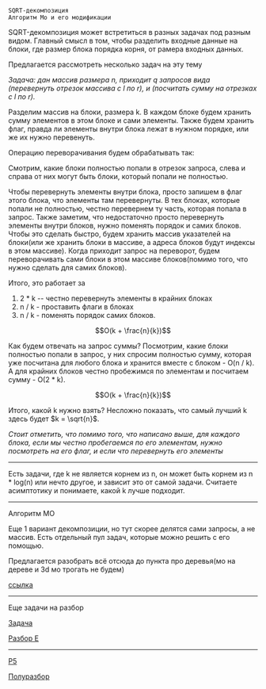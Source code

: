 ```
SQRT-декомпозиция
Алгоритм Мо и его модификации
```

SQRT-декомпозиция может встретиться в разных задачах под разным видом. Главный смысл в том, чтобы разделить входные данные на блоки, где размер блока порядка корня, от рамера входных данных.

Предлагается рассмотреть несколько задач на эту тему

_Задача: дан массив размера n, приходит q запросов вида (перевернуть отрезок массива с l по r), и (посчитать сумму на отрезках с l по r)._

Разделим массив на блоки, размера k. В каждом блоке будем хранить сумму элементов в этом блоке и сами элементы. Также будем хранить флаг, правда ли элементы внутри блока лежат в нужном порядке, или же их нужно перевенуть.

Операцию переворачивания будем обрабатывать так:

Смотрим, какие блоки полностью попали в отрезок запроса, слева и справа от них могут быть блоки, который попали не полностью.

Чтобы перевернуть элементы внутри блока, просто запишем в флаг этого блока, что элементы там перевернуты. В тех блоках, которые попали не полностью, честно перевернем ту часть, которая попала в запрос. Также заметим, что недостаточно просто перевернуть элементы внутри блоков, нужно поменять порядок и самих блоков. Чтобы это сделать быстро, будем хранить массив указателей на блоки(или же хранить блоки в массиве, а адреса блоков будут индексы в этом массиве). Когда приходит запрос на переворот, будем переворачивать сами блоки в этом массиве блоков(помимо того, что нужно сделать для самих блоков).

Итого, это работает за 

1. 2 * k -- честно перевернуть элементы в крайних блоках
2. n / k - проставить флаги в блоках
3. n / k - поменять порядок самих блоков.


$$O(k + \frac{n}{k})$$

Как будем отвечать на запрос суммы? Посмотрим, какие блоки полностью попали в запрос, у них спросим полностью сумму, которая уже посчитана для любого блока и хранится вместе с блоком - O(n / k). А для крайних блоков честно пробежимся по элементам и посчитаем сумму - O(2 * k).

$$O(k + \frac{n}{k})$$

Итого, какой k нужно взять? Несложно показать, что самый лучший k здесь будет $k = \sqrt{n}$.

_Стоит отметить, что помимо того, что написано выше, для каждого блока, если мы честно пробегаемся по его элементам, нужно посмотреть на его флаг, и если что перевернуть его элементы_


--------

Есть задачи, где k не является корнем из n, он может быть корнем из n * log(n) или нечто другое, и зависит это от самой задачи. Считаете асимптотику и понимаете, какой k лучше подходит.

--------

Алгоритм МО

Еще 1 вариант декомпозиции, но тут скорее делятся сами запросы, а не массив. Есть отдельный пул задач, которые можно решить с его помощью.

Предлагается разобрать всё отсюда до пункта про деревья(мо на дереве и 3d мо трогать не будем)

[ссылка](https://ru.algorithmica.org/cs/decomposition/mo/)

----------

Еще задачи на разбор

[Задача](https://codeforces.com/contest/13/problem/E)

[Разбор E](https://codeforces.com/blog/entry/364)

-------

[P5](https://codeforces.com/blog/entry/96713)

[Полуразбор](https://wiki.algocode.ru/index.php?title=%D0%9A%D0%BE%D1%80%D0%BD%D0%B5%D0%B2%D0%B0%D1%8F_%D0%BD%D0%B0_%D1%81%D1%82%D1%80%D0%BE%D0%BA%D0%B0%D1%85)